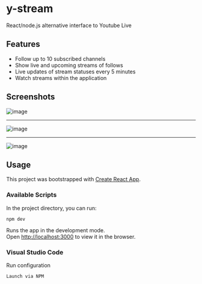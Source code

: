 # y-stream

React/node.js alternative interface to Youtube Live

## Features

- Follow up to 10 subscribed channels
- Show live and upcoming streams of follows
- Live updates of stream statuses every 5 minutes
- Watch streams within the application


## Screenshots

![image](https://user-images.githubusercontent.com/27314018/131811207-fd9f3da8-5dc2-458a-b583-121a61ffbae2.png)
___ 
![image](https://user-images.githubusercontent.com/27314018/131811258-d8051e5c-cf56-4b2b-82b4-b47b46eeed91.png)
___ 
![image](https://user-images.githubusercontent.com/27314018/131811324-6eee612d-78d8-4ab6-b5b8-9d9d97380893.png)


## Usage

This project was bootstrapped with [Create React App](https://github.com/facebook/create-react-app).

### Available Scripts

In the project directory, you can run:

```
npm dev
```

Runs the app in the development mode.\
Open [http://localhost:3000](http://localhost:3000) to view it in the browser.

### Visual Studio Code

Run configuration 
```
Launch via NPM
```




